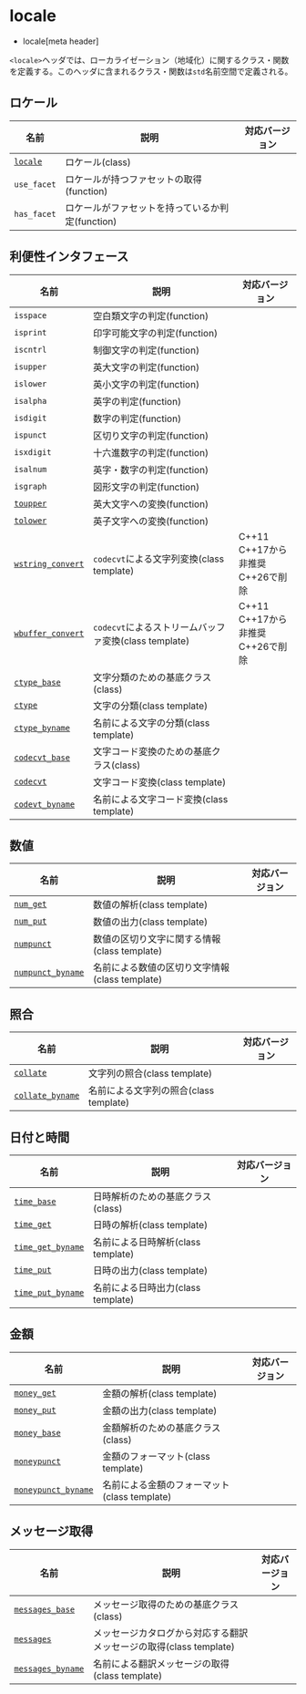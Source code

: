 # locale
* locale[meta header]

`<locale>`ヘッダでは、ローカライゼーション（地域化）に関するクラス・関数を定義する。このヘッダに含まれるクラス・関数は`std`名前空間で定義される。


## ロケール

| 名前 | 説明 | 対応バージョン |
|--------------------------------|-----------------------------|-------|
| [`locale`](locale/locale.md) | ロケール(class) | |
| `use_facet` | ロケールが持つファセットの取得(function) | |
| `has_facet` | ロケールがファセットを持っているか判定(function) | |


## 利便性インタフェース

| 名前 | 説明 | 対応バージョン |
|--------------------------------|-----------------------------|-------|
| `isspace` | 空白類文字の判定(function) | |
| `isprint` | 印字可能文字の判定(function) | |
| `iscntrl` | 制御文字の判定(function) | |
| `isupper` | 英大文字の判定(function) | |
| `islower` | 英小文字の判定(function) | |
| `isalpha` | 英字の判定(function) | |
| `isdigit` | 数字の判定(function) | |
| `ispunct` | 区切り文字の判定(function) | |
| `isxdigit` | 十六進数字の判定(function) | |
| `isalnum` | 英字・数字の判定(function) | |
| `isgraph` | 図形文字の判定(function) | |
| [`toupper`](locale/toupper.md) | 英大文字への変換(function) | |
| [`tolower`](locale/tolower.md) | 英子文字への変換(function) | |
| [`wstring_convert`](locale/wstring_convert.md) | `codecvt`による文字列変換(class template) | C++11<br/> C++17から非推奨<br/> C++26で削除 |
| [`wbuffer_convert`](locale/wbuffer_convert.md) | `codecvt`によるストリームバッファ変換(class template) | C++11<br/> C++17から非推奨<br/> C++26で削除 |
| [`ctype_base`](locale/ctype_base.md) | 文字分類のための基底クラス(class) | |
| [`ctype`](locale/ctype.md) | 文字の分類(class template) | |
| [`ctype_byname`](locale/ctype_byname.md) | 名前による文字の分類(class template) | |
| [`codecvt_base`](locale/codecvt_base.md) | 文字コード変換のための基底クラス(class) | |
| [`codecvt`](locale/codecvt.md) | 文字コード変換(class template) | |
| [`codevt_byname`](locale/codecvt_byname.md) | 名前による文字コード変換(class template) | |


## 数値

| 名前 | 説明 | 対応バージョン |
|------------------------------------|----------------------------|-------|
| [`num_get`](locale/num_get.md)   | 数値の解析(class template) | |
| [`num_put`](locale/num_put.md)   | 数値の出力(class template) | |
| [`numpunct`](locale/numpunct.md) | 数値の区切り文字に関する情報(class template) | |
| [`numpunct_byname`](locale/numpunct_byname.md) | 名前による数値の区切り文字情報(class template) | |


## 照合

| 名前 | 説明 | 対応バージョン |
|------------------------------------|----------------------------|-------|
| [`collate`](locale/collate.md) | 文字列の照合(class template) | |
| [`collate_byname`](locale/collate_byname.md) | 名前による文字列の照合(class template) | |


## 日付と時間

| 名前 | 説明 | 対応バージョン |
|--------------------------------------------------|----------------------------|-------|
| [`time_base`](locale/time_base.md)             | 日時解析のための基底クラス(class) | |
| [`time_get`](locale/time_get.md)               | 日時の解析(class template) | |
| [`time_get_byname`](locale/time_get_byname.md) | 名前による日時解析(class template) | |
| [`time_put`](locale/time_put.md)               | 日時の出力(class template) | |
| [`time_put_byname`](locale/time_put_byname.md) | 名前による日時出力(class template) | |


## 金額

| 名前 | 説明 | 対応バージョン |
|--------------------------------------------------|----------------------------|-------|
| [`money_get`](locale/money_get.md) | 金額の解析(class template) | |
| [`money_put`](locale/money_put.md) | 金額の出力(class template) | |
| [`money_base`](locale/money_base.md) | 金額解析のための基底クラス(class) | |
| [`moneypunct`](locale/moneypunct.md) | 金額のフォーマット(class template) | |
| [`moneypunct_byname`](locale/moneypunct_byname.md) | 名前による金額のフォーマット(class template) | |


## メッセージ取得

| 名前 | 説明 | 対応バージョン |
|--------------------------------------------------|----------------------------|-------|
| [`messages_base`](locale/messages_base.md) | メッセージ取得のための基底クラス(class) | |
| [`messages`](locale/messages.md) | メッセージカタログから対応する翻訳メッセージの取得(class template) | |
| [`messages_byname`](locale/messages_byname.md) | 名前による翻訳メッセージの取得(class template) | |



